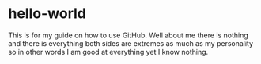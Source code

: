 # hello-world
This is for my guide on how to use GitHub.
Well about me there is nothing and there is everything both sides are extremes as much as my personality so in other words I am good at everything yet I know nothing.
